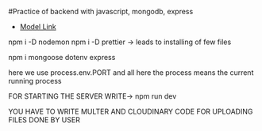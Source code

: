 #Practice of backend with javascript, mongodb, express

- [Model Link](#)


npm i -D nodemon
npm i -D prettier -> leads to installing of few files

npm i mongoose dotenv express

here we use process.env.PORT and all here the process means the current running process 

FOR STARTING THE SERVER
WRITE-> npm run dev



YOU HAVE TO WRITE MULTER AND CLOUDINARY CODE FOR UPLOADING FILES DONE BY USER

